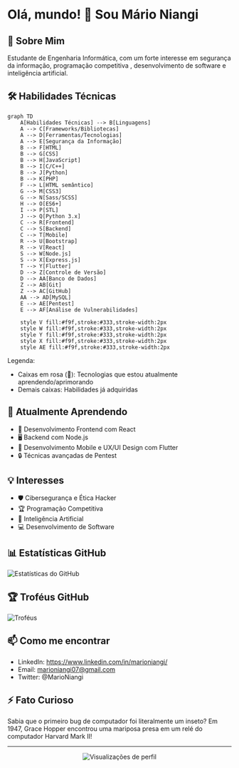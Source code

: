 # Olá, mundo! 👋 Sou Mário Niangi

## 🚀 Sobre Mim
Estudante de Engenharia Informática, com um forte interesse em segurança da informação, programação competitiva , desenvolvimento de software e inteligência artificial.

## 🛠 Habilidades Técnicas

```mermaid
graph TD
    A[Habilidades Técnicas] --> B[Linguagens]
    A --> C[Frameworks/Bibliotecas]
    A --> D[Ferramentas/Tecnologias]
    A --> E[Segurança da Informação]
    B --> F[HTML]
    B --> G[CSS]
    B --> H[JavaScript]
    B --> I[C/C++]
    B --> J[Python]
    B --> K[PHP]
    F --> L[HTML semântico]
    G --> M[CSS3]
    G --> N[Sass/SCSS]
    H --> O[ES6+]
    I --> P[STL]
    J --> Q[Python 3.x]
    C --> R[Frontend]
    C --> S[Backend]
    C --> T[Mobile]
    R --> U[Bootstrap]
    R --> V[React]
    S --> W[Node.js]
    S --> X[Express.js]
    T --> Y[Flutter]
    D --> Z[Controle de Versão]
    D --> AA[Banco de Dados]
    Z --> AB[Git]
    Z --> AC[GitHub]
    AA --> AD[MySQL]
    E --> AE[Pentest]
    E --> AF[Análise de Vulnerabilidades]
    
    style V fill:#f9f,stroke:#333,stroke-width:2px
    style W fill:#f9f,stroke:#333,stroke-width:2px
    style Y fill:#f9f,stroke:#333,stroke-width:2px
    style X fill:#f9f,stroke:#333,stroke-width:2px
    style AE fill:#f9f,stroke:#333,stroke-width:2px
```

Legenda:
- Caixas em rosa (🌸): Tecnologias que estou atualmente aprendendo/aprimorando
- Demais caixas: Habilidades já adquiridas

## 🌱 Atualmente Aprendendo

- 🚀 Desenvolvimento Frontend com React
- 🖥️ Backend com Node.js
- 📱 Desenvolvimento Mobile e UX/UI Design com Flutter
- 🔒 Técnicas avançadas de Pentest

## 💡 Interesses
- 🛡️ Cibersegurança e Ética Hacker
- 🏆 Programação Competitiva
- 🤖 Inteligência Artificial
- 💻 Desenvolvimento de Software

## 📊 Estatísticas GitHub

![Estatísticas do GitHub](https://github-readme-stats.vercel.app/api?username=marioniangi&show_icons=true&theme=radical)

## 🏆 Troféus GitHub

![Troféus](https://github-profile-trophy.vercel.app/?username=marioniangi&theme=onedark)

## 📫 Como me encontrar
- LinkedIn: https://www.linkedin.com/in/marioniangi/
- Email: marioniangi07@gmail.com
- Twitter: @MarioNiangi

## ⚡ Fato Curioso

Sabia que o primeiro bug de computador foi literalmente um inseto? Em 1947, Grace Hopper encontrou uma mariposa presa em um relé do computador Harvard Mark II!



---
<p align="center">
  <img src="https://komarev.com/ghpvc/?username=marioniangi&label=Visualizações+de+perfil&color=brightgreen&style=flat" alt="Visualizações de perfil"/>
</p>
